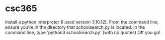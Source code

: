 # csc365

Install a python interpreter (I used version 3.10.12). 
From the command line, ensure you're in the directory that schoolsearch.py is located.
In the command line, type 'python3 schoolsearch.py' (with no quotes)
Off you go! 